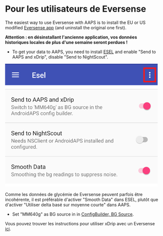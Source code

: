 # Pour les utilisateurs de Eversense

The easiest way to use Eversense with AAPS is to install the EU or US modified [Eversense app](https://cr4ck3d3v3r53n53.club/) (and uninstall the original one first).

**Attention : en désinstallant l'ancienne application, vos données historiques locales de plus d'une semaine seront perdues !**

- To get your data to AAPS, you need to install [ESEL](https://github.com/BernhardRo/Esel/blob/master/apk/debug/app-debug.apk) and enable "Send to AAPS and xDrip", disable "Send to NightScout".

![ESEL Broadcast](../images/ESEL.png)

Comme les données de glycémie de Eversense peuvent parfois être incohérente, il est préférable d'activer "Smooth Data" dans ESEL, plutôt que d'activer "Utiliser delta basé sur moyenne courte" dans AAPS.

- Set "MM640g" as BG source in in [ConfigBuilder, BG Source](../Configuration/Config-Builder.md#bg-source).

Vous pouvez trouver les instructions pour utiliser xDrip avec un Eversense [ici](https://github.com/BernhardRo/Esel/tree/master/apk).
